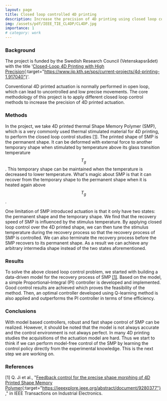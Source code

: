 ```yaml
---
layout: page
title: Closed loop controlled 4D printing
description: Increase the precision of 4D printing using closed loop control methods.
img: /assets/pdf/IEEE_TIE_CL4DP/CL4DP.jpg
importance: 1
# category: work
---
```


### Background
The project is funded by the Swedish Research Council (Vetenskapsrådet) with the title '[Closed-Loop 4D Printing with High Precision](https://www.iip.kth.se/sps/current-projects/4d-printing-1.917040){:target="https://www.iip.kth.se/sps/current-projects/4d-printing-1.917040"}'.

Conventional 4D printed actuation is normally performed in open loop, which can lead to uncontrolled and low precise movements. The core methodology of this project is to apply different closed loop control methods to increase the precision of 4D printed actuation.

### Methods
In the project, we take 4D printed thermal Shape Memory Polymer (SMP), which is a very commonly used thermal stimulated material for 4D printing, to perform the closed loop control studies [[1]](#1). The printed shape of SMP is the permanent shape. It can be deformed with external force to another temporary shape when stimulated by temperature above its glass transition temperature $$T_g$$. This temporary shape can be maintained when the temperature is decreased to lower temperature. What's magic about SMP is that it can recover from the temporary shape to the permanent shape when it is heated again above $$T_g$$.

One limitation of SMP introduced actuation is that it only have two states: the permanent shape and the temporary shape. We find that the recovery speed of SMP is influenced by the stimulus temperature. By applying closed loop control over the 4D printed shape, we can then tune the stimulus temperature during the recovery process so that the recovery process of SMP is controlled. We can also terminate the recovery process before the SMP recovers to its permanent shape. As a result we can achieve any arbitrary intermedia shape instead of the two states aforementioned.

### Results
To solve the above closed loop control problem, we started with building a data-driven model for the recovery process of SMP [[1]](#1). Based on the model, a simple Proportional–Integral (PI) controller is developed and implemented. Good control results are achieved which proves the feasibility of the method. Then, an optimal controller developed using Q-learning method is also applied and outperforms the PI controller in terms of time efficiency.

### Conclusions
With model based controllers, robust and fast shape control of SMP can be realized. However, it should be noted that the model is not always accurate and the control environment is not always perfect. In many 4D printing studies the acquisitions of the actuation model are hard. Thus we start to think if we can perform model-free control of the SMP by learning the control policy directly from the experimental knowledge. This is the next step we are working on.


### References
<a id="1">[1]</a> 
Q. Ji et al., "[Feedback control for the precise shape morphing of 4D Printed Shape Memory Polymer](https://ieeexplore.ieee.org/abstract/document/9280377){:target="https://ieeexplore.ieee.org/abstract/document/9280377"}," in IEEE Transactions on Industrial Electronics.
